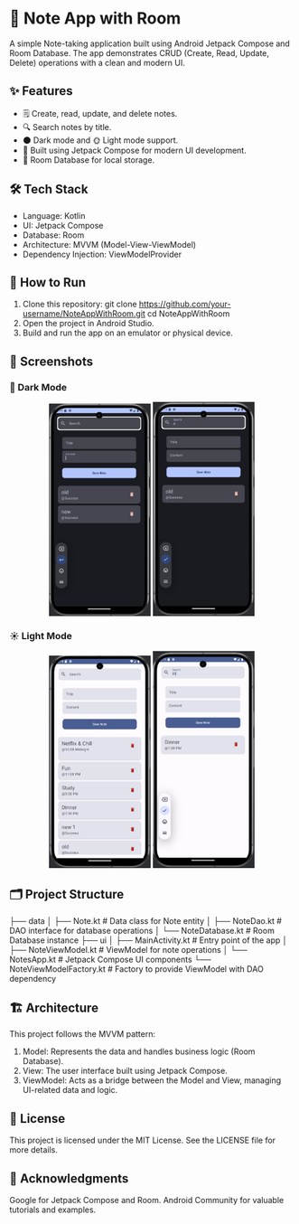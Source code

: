 # 📝 Note App with Room
A simple Note-taking application built using Android Jetpack Compose and Room Database. The app demonstrates CRUD (Create, Read, Update, Delete) operations with a clean and modern UI.

## ✨ Features
- 🗒️ Create, read, update, and delete notes.
- 🔍 Search notes by title.
- 🌑 Dark mode and 🌞 Light mode support.
- 🚀 Built using Jetpack Compose for modern UI development.
- 📂 Room Database for local storage.

## 🛠️ Tech Stack
- Language: Kotlin
- UI: Jetpack Compose
- Database: Room
- Architecture: MVVM (Model-View-ViewModel)
- Dependency Injection: ViewModelProvider

## 🚀 How to Run
1. Clone this repository:
git clone https://github.com/your-username/NoteAppWithRoom.git
cd NoteAppWithRoom
2. Open the project in Android Studio.
3. Build and run the app on an emulator or physical device.

## 📸 Screenshots

### 🌙 Dark Mode
<p align="center"> <img src="./Screenshot 0 Dark.png" alt="Dark Mode Screenshot 1" width="180" /> <img src="./Screenshot 1 Dark.png" alt="Dark Mode Screenshot 2" width="180" /> </p>

### ☀️ Light Mode
<p align="center"> <img src="./Screenshot 0 Light.png" alt="Light Mode Screenshot 1" width="180" /> <img src="./Screenshot 1 Light.png" alt="Light Mode Screenshot 2" width="180" /> </p>

## 🗂️ Project Structure

├── data
│   ├── Note.kt                # Data class for Note entity
│   ├── NoteDao.kt             # DAO interface for database operations
│   └── NoteDatabase.kt        # Room Database instance
├── ui
│   ├── MainActivity.kt        # Entry point of the app
│   ├── NoteViewModel.kt       # ViewModel for note operations
│   └── NotesApp.kt         # Jetpack Compose UI components
└── NoteViewModelFactory.kt    # Factory to provide ViewModel with DAO dependency

## 🏗️ Architecture
This project follows the MVVM pattern:
1. Model: Represents the data and handles business logic (Room Database).
2. View: The user interface built using Jetpack Compose.
3. ViewModel: Acts as a bridge between the Model and View, managing UI-related data and logic.

## 📄 License
This project is licensed under the MIT License. See the LICENSE file for more details.

## 🙌 Acknowledgments
Google for Jetpack Compose and Room.
Android Community for valuable tutorials and examples.
